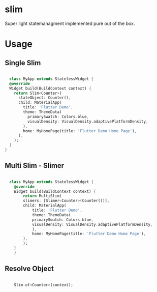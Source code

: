 # slim

Super light statemanagment implemented pure out of the box.

# Usage

## Single Slim

```dart

  class MyApp extends StatelessWidget {
  @override
  Widget build(BuildContext context) {
    return Slim<Counter>(
      stateObject: Counter(),
      child: MaterialApp(
        title: 'Flutter Demo',
        theme: ThemeData(
          primarySwatch: Colors.blue,
          visualDensity: VisualDensity.adaptivePlatformDensity,
        ),
        home: MyHomePage(title: 'Flutter Demo Home Page'),
      ),
    );
  }
}

```

## Multi Slim - Slimer

```dart

  class MyApp extends StatelessWidget {
    @override
    Widget build(BuildContext context) {
        return MultiSlim(
        slimers: [Slimer<Counter>(Counter())],
        child: MaterialApp(
            title: 'Flutter Demo',
            theme: ThemeData(
            primarySwatch: Colors.blue,
            visualDensity: VisualDensity.adaptivePlatformDensity,
            ),
            home: MyHomePage(title: 'Flutter Demo Home Page'),
        ),
        );
    }
    }

```

## Resolve Object

```dart

    Slim.of<Counter>(context);

```
